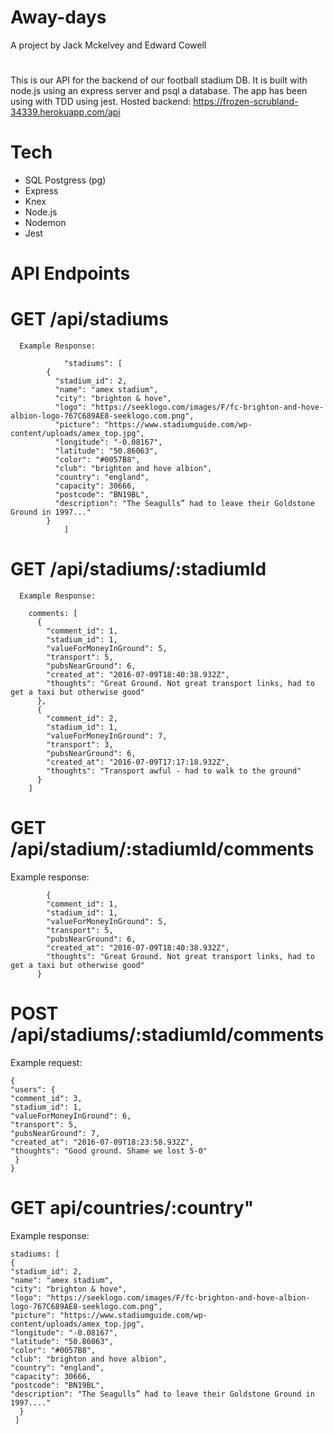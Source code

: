# Away-days 
 A project by Jack Mckelvey and Edward Cowell

# 

This is our API for the backend of our football stadium DB. It is built with node.js using an express server and psql a database. The app has been using with TDD using jest.
Hosted backend: https://frozen-scrubland-34339.herokuapp.com/api

# Tech

- SQL Postgress (pg)
- Express
- Knex
- Node.js
- Nodemon
- Jest 

# API Endpoints

# GET /api/stadiums

      Example Response:

```{
            "stadiums": [
        {
          "stadium_id": 2,
          "name": "amex stadium",
          "city": "brighton & hove",
          "logo": "https://seeklogo.com/images/F/fc-brighton-and-hove-albion-logo-767C689AE8-seeklogo.com.png",
          "picture": "https://www.stadiumguide.com/wp-content/uploads/amex_top.jpg",
          "longitude": "-0.08167",
          "latitude": "50.86063",
          "color": "#0057B8",
          "club": "brighton and hove albion",
          "country": "england",
          "capacity": 30666,
          "postcode": "BN19BL",
          "description": "The Seagulls” had to leave their Goldstone Ground in 1997..."
        }
            ]
```

# GET /api/stadiums/:stadiumId

      Example Response:

        comments: [
          {
            "comment_id": 1,
            "stadium_id": 1,
            "valueForMoneyInGround": 5,
            "transport": 5,
            "pubsNearGround": 6,
            "created_at": "2016-07-09T18:40:38.932Z",
            "thoughts": "Great Ground. Not great transport links, had to get a taxi but otherwise good"
          },
          {
            "comment_id": 2,
            "stadium_id": 1,
            "valueForMoneyInGround": 7,
            "transport": 3,
            "pubsNearGround": 6,
            "created_at": "2016-07-09T17:17:18.932Z",
            "thoughts": "Transport awful - had to walk to the ground"
          }
        ]

# GET /api/stadium/:stadiumId/comments

Example response:

            {
            "comment_id": 1,
            "stadium_id": 1,
            "valueForMoneyInGround": 5,
            "transport": 5,
            "pubsNearGround": 6,
            "created_at": "2016-07-09T18:40:38.932Z",
            "thoughts": "Great Ground. Not great transport links, had to get a taxi but otherwise good"
          }

# POST /api/stadiums/:stadiumId/comments

Example request:

```
{
"users": {
"comment_id": 3,
"stadium_id": 1,
"valueForMoneyInGround": 6,
"transport": 5,
"pubsNearGround": 7,
"created_at": "2016-07-09T18:23:58.932Z",
"thoughts": "Good ground. Shame we lost 5-0"
 }
}
```

# GET api/countries/:country"

Example response:

```
stadiums: [
{
"stadium_id": 2,
"name": "amex stadium",
"city": "brighton & hove",
"logo": "https://seeklogo.com/images/F/fc-brighton-and-hove-albion-logo-767C689AE8-seeklogo.com.png",
"picture": "https://www.stadiumguide.com/wp-content/uploads/amex_top.jpg",
"longitude": "-0.08167",
"latitude": "50.86063",
"color": "#0057B8",
"club": "brighton and hove albion",
"country": "england",
"capacity": 30666,
"postcode": "BN19BL",
"description": "The Seagulls” had to leave their Goldstone Ground in 1997...."
  }
 ]
```
